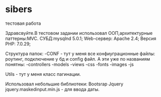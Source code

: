 # sibers
тестовая работа

Здравсвуйте.В тестовом задании использовал ООП,архитектурные паттерны:MVC.
СУБД:mysqlnd 5.0.1;
Web-сервер: Apache 2.4;
Версия PHP: 7.0.29;

Структура папок:
-CONF - тут у меня все конфиуграционные файлы: роутинг, подключение у бд 
         и config файл.
 А эти уже по названиям понятны:
   -controllers
   -models
   -views
   -css
   -fonts
   -images
   -js

Utils - тут у меня класс пагинации.

  
Использовал небольшие библиотеки: 
Bootsrap
Jquery
jquery.maskedinput.min.js - для ввода даты.
